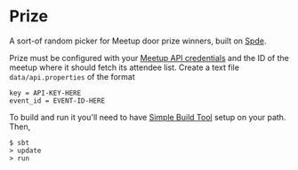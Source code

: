Prize
=====

A sort-of random picker for Meetup door prize winners, built on [Spde][1].

Prize must be configured with your [Meetup API credentials][2] and the ID
of the meetup where it should fetch its attendee list. Create a text file
`data/api.properties` of the format

    key = API-KEY-HERE
    event_id = EVENT-ID-HERE

To build and run it you'll need to have [Simple Build Tool][sbt] setup on 
your path. Then,

    $ sbt
    > update
    > run

[1]:http://technically.us/spde/
[2]:http://www.meetup.com/meetup_api/key/
[sbt]:http://code.google.com/p/simple-build-tool/
